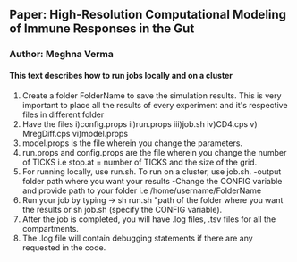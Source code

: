 ## Paper: High-Resolution Computational Modeling of Immune Responses in the Gut
### Author: Meghna Verma
#### This text describes how to run jobs locally and on a cluster

1. Create a folder FolderName to save the simulation results. This is very important to place all the results of every experiment and it's respective files in different folder
2. Have the files 
	i)config.props
	ii)run.props
	iii)job.sh
	iv)CD4.cps
	v) MregDiff.cps
	vi)model.props
3. model.props is the file wherein you change the parameters. 
4. run.props and config.props are the file wherein you change the number of TICKS i.e stop.at = number of TICKS and the size of the grid. 
5. For running locally, use run.sh.
   To run on a cluster, use job.sh.
	-output folder path where you want your results
	-Change the CONFIG variable and provide path to your folder i.e /home/username/FolderName
6. Run your job by typing -> sh run.sh "path of the folder where you want the results or sh job.sh (specify the CONFIG variable).
7. After the job is completed, you will have .log files, .tsv files for all the compartments.
8. The .log file will contain debugging statements if there are any requested in the code.
